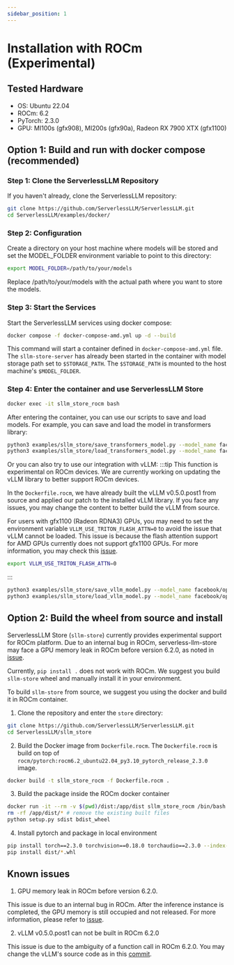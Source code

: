 ```yaml
---
sidebar_position: 1
---
```


# Installation with ROCm (Experimental)

## Tested Hardware
+ OS: Ubuntu 22.04
+ ROCm: 6.2
+ PyTorch: 2.3.0
+ GPU: MI100s (gfx908), MI200s (gfx90a), Radeon RX 7900 XTX (gfx1100)

## Option 1: Build and run with docker compose (recommended)

### Step 1: Clone the ServerlessLLM Repository

If you haven't already, clone the ServerlessLLM repository:

```bash
git clone https://github.com/ServerlessLLM/ServerlessLLM.git
cd ServerlessLLM/examples/docker/
```

### Step 2:  Configuration

Create a directory on your host machine where models will be stored and set the MODEL_FOLDER environment variable to point to this directory:

```bash
export MODEL_FOLDER=/path/to/your/models
```

Replace /path/to/your/models with the actual path where you want to store the models.

### Step 3: Start the Services

Start the ServerlessLLM services using docker compose:

```bash
docker compose -f docker-compose-amd.yml up -d --build
```

This command will start a container defined in `docker-compose-amd.yml` file. The `sllm-store-server` has already been started in the container with model storage path set to `$STORAGE_PATH`. The `$STORAGE_PATH` is mounted to the host machine's `$MODEL_FOLDER`.

### Step 4: Enter the container and use ServerlessLLM Store

```bash
docker exec -it sllm_store_rocm bash
```

After entering the container, you can use our scripts to save and load models. For example, you can save and load the model in transformers library:

``` bash
python3 examples/sllm_store/save_transformers_model.py --model_name facebook/opt-1.3b --storage_path /models
python3 examples/sllm_store/load_transformers_model.py --model_name facebook/opt-1.3b --storage_path /models
```

Or you can also try to use our integration with vLLM:
:::tip
This function is experimental on ROCm devices. We are currently working on updating the vLLM library to better support ROCm devices.

In the `Dockerfile.rocm`, we have already built the vLLM v0.5.0.post1 from source and applied our patch to the installed vLLM library. If you face any issues, you may change the content to better build the vLLM from source.

For users with gfx1100 (Radeon RDNA3) GPUs, you may need to set the environment variable `VLLM_USE_TRITON_FLASH_ATTN=0` to avoid the issue that vLLM cannot be loaded. This issue is because the flash attention support for AMD GPUs currently does not support gfx1100 GPUs. For more information, you may check this [issue](https://github.com/vllm-project/vllm/issues/4514).
``` bash
export VLLM_USE_TRITON_FLASH_ATTN=0
```
:::

``` bash
python3 examples/sllm_store/save_vllm_model.py --model_name facebook/opt-1.3b --storage_path /models
python3 examples/sllm_store/load_vllm_model.py --model_name facebook/opt-1.3b --storage_path /models
```

## Option 2: Build the wheel from source and install
ServerlessLLM Store (`sllm-store`) currently provides experimental support for ROCm platform. Due to an internal bug in ROCm, serverless-llm-store may face a GPU memory leak in ROCm before version 6.2.0, as noted in [issue](https://github.com/ROCm/HIP/issues/3580).

Currently, `pip install .` does not work with ROCm. We suggest you build `sllm-store` wheel and manually install it in your environment.

To build `sllm-store` from source, we suggest you using the docker and build it in ROCm container.

1. Clone the repository and enter the `store` directory:

```bash
git clone https://github.com/ServerlessLLM/ServerlessLLM.git
cd ServerlessLLM/sllm_store
```

2. Build the Docker image from `Dockerfile.rocm`. The `Dockerfile.rocm` is build on top of `rocm/pytorch:rocm6.2_ubuntu22.04_py3.10_pytorch_release_2.3.0` image.

``` bash
docker build -t sllm_store_rocm -f Dockerfile.rocm .
```

3. Build the package inside the ROCm docker container
``` bash
docker run -it --rm -v $(pwd)/dist:/app/dist sllm_store_rocm /bin/bash
rm -rf /app/dist/* # remove the existing built files
python setup.py sdist bdist_wheel
```

4. Install pytorch and package in local environment
``` bash
pip install torch==2.3.0 torchvision==0.18.0 torchaudio==2.3.0 --index-url https://download.pytorch.org/whl/rocm6.0
pip install dist/*.whl
```

## Known issues

1. GPU memory leak in ROCm before version 6.2.0.

This issue is due to an internal bug in ROCm. After the inference instance is completed, the GPU memory is still occupied and not released. For more information, please refer to [issue](https://github.com/ROCm/HIP/issues/3580).

2. vLLM v0.5.0.post1 can not be built in ROCm 6.2.0

This issue is due to the ambiguity of a function call in ROCm 6.2.0. You may change the vLLM's source code as in this [commit](https://github.com/vllm-project/vllm/commit/9984605412de1171a72d955cfcb954725edd4d6f).
